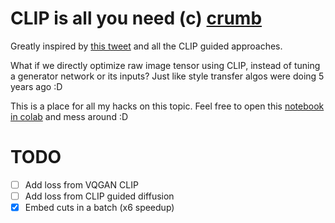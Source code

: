 # CLIP is all you need (c) [crumb](https://twitter.com/aicrumb)
Greatly inspired by [this tweet](https://twitter.com/aicrumb/status/1448351059957764096/photo/1) and all the CLIP guided approaches.

What if we directly optimize raw image tensor using CLIP, instead of tuning a generator network or its inputs? 
Just like style transfer algos were doing 5 years ago :D

This is a place for all my hacks on this topic. Feel free to open this [notebook in colab](https://colab.research.google.com/drive/1hw2A5WIE4KRfdLZ5PXeIKPLTkwfFtziS?usp=sharing) and mess around :D 

# TODO
- [ ] Add loss from VQGAN CLIP
- [ ] Add loss from CLIP guided diffusion
- [x] Embed cuts in a batch (x6 speedup)
